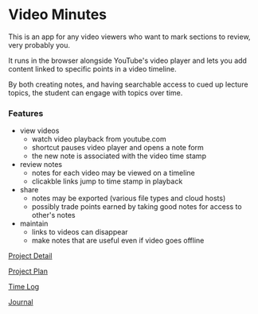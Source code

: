 # Video Minutes

This is an app for any video viewers who want to mark sections to review, very probably you.

It runs in the browser alongside YouTube's video player and lets you add content linked to specific points in a video timeline.

By both creating notes, and having searchable access to cued up lecture topics, the student can engage with topics over time.

### Features
+ view videos
    * watch video playback from youtube.com
    * shortcut pauses video player and opens a note form
    * the new note is associated with the video time stamp
+ review notes
    * notes for each video may be viewed on a timeline
    * clicakble links jump to time stamp in playback
+ share
    * notes may be exported (various file types and cloud hosts)
    * possibly trade points earned by taking good notes for access to other's notes
+ maintain
    * links to videos can disappear
    * make notes that are useful even if video goes offline

[Project Detail](docs/iproject.md)

[Project Plan](docs/ProjectPlan.md)

[Time Log](docs/time_sheet.tsv)

[Journal](docs/Journal.md)
